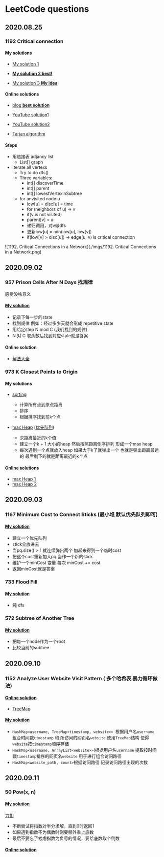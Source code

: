 # LeetCode questions

## 2020.08.25

### 1192 Critical connection

#### My solutions

- [My solution 1](../Amazon/1192_critical_connection.java)

- [**My solution 2 best!**](../Amazon/1192_tarjan_dfs_critical_connection.java)

- [My solution 3 **My idea**](../Amazon/1192_critical_connection_solution3.java)

#### Online solutions

- [blog **best solution**](https://leetcode.jp/leetcode-1192-critical-connections-in-a-network-%E8%A7%A3%E9%A2%98%E6%80%9D%E8%B7%AF%E5%88%86%E6%9E%90/)

- [YouTube solution1](https://www.youtube.com/watch?v=kYcUIEQqL2Y)

- [YouTube solution2](https://www.youtube.com/watch?v=mKUsbABiwBI)

- [Tarjan algorithm](https://www.cnblogs.com/nullzx/p/7968110.html)

#### Steps

- 用临接表 adjancy list
  - List<Integer>[] graph
- Iterate all vertexs 
  - Try to do dfs()
  - Three variables:
    - int[] discoverTime
    - int[] parent
    - int[] lowestVertexInSubtree 
  - for unvisited node u
    - low[u] = disc[u] = time
    - for (neighbors of u) => v
    - if(v is not visited)
    - parent[v] = u
    - 递归调用，对v做dfs
    - 更新low[u] = min(low[u], low[v])
    - if(low[v] > disc[u]) -> edge(u, v) is critical connection

![1192. Critical Connections in a Network](./imgs/1192. Critical Connections in a Network.png)

## 2020.09.02

### 957 Prison Cells After N Days 找规律

感觉没啥意义

#### [My solution](../Amazon/957_findPattern_prisonCellsAfterNDays.java) 

- 记录下每一步的state 
- 找到规律 例如：经过多少天就会形成 repetitive state
- 用给定step N mod C (我们找到的规律)
- N 对 C 取余数后找到对应state就是答案

#### Online solution

- [解法大全](https://massivealgorithms.blogspot.com/2019/01/leetcode-957-prison-cells-after-n-days.html)

### 973 K Closest Points to Origin

#### My solutions

- [sorting](../Amazon/973_sorting_KClosestPointsToOrigin.java)
  - 计算所有点到原点距离
  - 排序
  - 根据排序找到前k个点

- [max Heap](../Amazon/973_maxHeap_KClosestPointsToOrigin.java) ([优先队列](https://www.liaoxuefeng.com/wiki/1252599548343744/1265120632401152))
  - 求距离最近的k个值
  - 建立一个k + 1 大小的heap 然后按照距离倒序排列 形成一个max heap
  - 每次遇到一个点就放入heap 如果大于k了就弹出一个 也就是弹出距离最远的 最后剩下的就是距离最近的k个点

#### Online solutions

- [max Heap 1](http://www.noteanddata.com/leetcode-973-K-Closest-Points-to-Origin-java-solution-note.html)
- [max Heap 2](https://www.cnblogs.com/Dylan-Java-NYC/p/10556223.html)

## 2020.09.03

### 1167 Minimum Cost to Connect Sticks (最小堆 默认优先队列即可)

#### [My solution](../Amazon/1167_minHeap_minimumCostToConnectSticks.java)

- 建立一个优先队列
- stick全放进去
- 当pq.size() > 1 就连续弹出两个 加起来得到一个临时cost
- 把这个cost重新加入pq 当作一个新的stick
- 维护一个minCost 变量 每次 minCost += cost
- 返回minCost就是答案

### 733 Flood Fill

#### [My solution](../Amazon/733_dfs_FloodFill.java)

- 纯 dfs

### 572 Subtree of Another Tree

#### [My solution](../Amazon/572_preOrderTree_SubtreeOfAnotherTree.java)

- 把每一个node作为一个root
- 比较当前的subtree

## 2020.09.10

### 1152 Analyze User Website Visit Pattern ( 多个哈希表 暴力循环做法)

#### [Online solution](https://www.cnblogs.com/slowbirdoflsh/p/11349461.html)

- [TreeMap](https://www.jianshu.com/p/e11fe1760a3d)

#### [My solution](../Amazon/1152_threeHashMap_AnalyzeUserWebsiteVisitPattern.java)

- ```HashMap<username, TreeMap<timestamp, website>> ```根据用户名```username``` 组合时间戳```timestamp``` 和 所访问的网页名```website``` 使用```TreeMap```结构 使得```website```按```timestamp```顺序存储
- ```HashMap<username, ArrayList<website>>```(根据用户名```username``` 提取按时间戳```timestamp```排序的网页名```website``` 用于进行组合访问路径
- ```HashMap<website_path, count>```根据访问路径 记录访问路径出现的次数

## 2020.09.11

### 50 Pow(x, n)

#### [My solution](../Amazon/50_recursion_logN_powXN.java)

[力扣](https://leetcode-cn.com/problems/powx-n/solution/50-powx-n-java-san-xing-dai-ma-san-ge-yao-dian-di-/)

- 不断尝试将指数对半分求解，直到0时返回1
- 如果遇到指数不为偶数时则要额外乘上底数
- 最后不要忘了考虑指数为负号的情况，要给底数取个倒数

#### [Online solution](https://leetcode.jp/leetcode-50-powx-n-%E8%A7%A3%E9%A2%98%E6%80%9D%E8%B7%AF%E5%88%86%E6%9E%90/)

